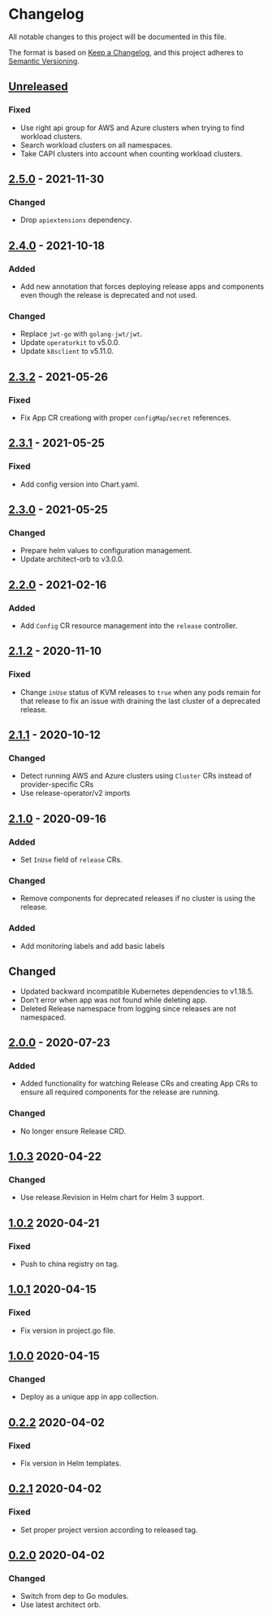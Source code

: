 # Changelog

All notable changes to this project will be documented in this file.

The format is based on [Keep a Changelog](https://keepachangelog.com/en/1.0.0/),
and this project adheres to [Semantic Versioning](https://semver.org/spec/v2.0.0.html).



## [Unreleased]

### Fixed

- Use right api group for AWS and Azure clusters when trying to find workload clusters.
- Search workload clusters on all namespaces.
- Take CAPI clusters into account when counting workload clusters.

## [2.5.0] - 2021-11-30

### Changed

- Drop `apiextensions` dependency.

## [2.4.0] - 2021-10-18

### Added

- Add new annotation that forces deploying release apps and components even though the release is deprecated and not used. 

### Changed

- Replace `jwt-go` with `golang-jwt/jwt`.
- Update `operatorkit` to v5.0.0.
- Update `k8sclient` to v5.11.0.

## [2.3.2] - 2021-05-26

### Fixed

- Fix App CR creationg with proper `configMap`/`secret` references.

## [2.3.1] - 2021-05-25

### Fixed

- Add config version into Chart.yaml.

## [2.3.0] - 2021-05-25

### Changed

- Prepare helm values to configuration management.
- Update architect-orb to v3.0.0.

## [2.2.0] - 2021-02-16

### Added

- Add `Config` CR resource management into the `release` controller.

## [2.1.2] - 2020-11-10

### Fixed

- Change `inUse` status of KVM releases to `true` when any pods remain for that release to fix an issue with draining
  the last cluster of a deprecated release.

## [2.1.1] - 2020-10-12

### Changed

- Detect running AWS and Azure clusters using `Cluster` CRs instead of provider-specific CRs
- Use release-operator/v2 imports

## [2.1.0] - 2020-09-16

### Added

- Set `InUse` field of `release` CRs.

### Changed

- Remove components for deprecated releases if no cluster is using the release.

### Added

- Add monitoring labels and add basic labels

## Changed

- Updated backward incompatible Kubernetes dependencies to v1.18.5.
- Don't error when app was not found while deleting app.
- Deleted Release namespace from logging since releases are not namespaced.

## [2.0.0] - 2020-07-23

### Added

- Added functionality for watching Release CRs and creating App CRs to ensure all required components for the release are running.

### Changed

- No longer ensure Release CRD.

## [1.0.3] 2020-04-22

### Changed

- Use release.Revision in Helm chart for Helm 3 support.

## [1.0.2] 2020-04-21

### Fixed

- Push to china registry on tag.

## [1.0.1] 2020-04-15

### Fixed

- Fix version in project.go file.

## [1.0.0] 2020-04-15

### Changed

- Deploy as a unique app in app collection.

## [0.2.2] 2020-04-02

### Fixed

- Fix version in Helm templates.

## [0.2.1] 2020-04-02

### Fixed

- Set proper project version according to released tag.

## [0.2.0] 2020-04-02

### Changed

- Switch from dep to Go modules.
- Use latest architect orb.


[Unreleased]: https://github.com/giantswarm/release-operator/compare/v2.5.0...HEAD
[2.5.0]: https://github.com/giantswarm/release-operator/compare/v2.4.0...v2.5.0
[2.4.0]: https://github.com/giantswarm/release-operator/compare/v2.3.2...v2.4.0
[2.3.2]: https://github.com/giantswarm/release-operator/compare/v2.3.1...v2.3.2
[2.3.1]: https://github.com/giantswarm/release-operator/compare/v2.3.0...v2.3.1
[2.3.0]: https://github.com/giantswarm/release-operator/compare/v2.2.0...v2.3.0
[2.2.0]: https://github.com/giantswarm/release-operator/compare/v2.1.2...v2.2.0
[2.1.2]: https://github.com/giantswarm/release-operator/compare/v2.1.1...v2.1.2
[2.1.1]: https://github.com/giantswarm/release-operator/compare/v2.1.0...v2.1.1
[2.1.0]: https://github.com/giantswarm/release-operator/compare/v2.0.0...v2.1.0
[2.0.0]: https://github.com/giantswarm/release-operator/compare/v1.0.3...v2.0.0
[1.0.3]: https://github.com/giantswarm/release-operator/compare/v1.0.2...v1.0.3
[1.0.2]: https://github.com/giantswarm/release-operator/compare/v1.0.1...v1.0.2
[1.0.1]: https://github.com/giantswarm/release-operator/compare/v1.0.0...v1.0.1
[1.0.0]: https://github.com/giantswarm/release-operator/compare/v1.0.0...v1.0.0
[0.2.2]: https://github.com/giantswarm/release-operator/compare/v0.2.1...v0.2.2
[0.2.1]: https://github.com/giantswarm/release-operator/compare/v0.2.0...v0.2.1
[0.2.0]: https://github.com/giantswarm/release-operator/releases/tag/v0.2.0
